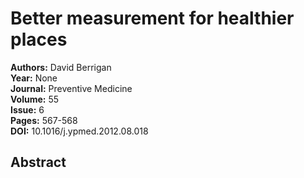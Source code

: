 # Better measurement for healthier places

**Authors:** David Berrigan  
**Year:** None  
**Journal:** Preventive Medicine  
**Volume:** 55  
**Issue:** 6  
**Pages:** 567-568  
**DOI:** 10.1016/j.ypmed.2012.08.018  

## Abstract


